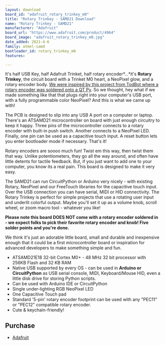 ```yaml
---
layout: download
board_id: "adafruit_rotary_trinkey_m0"
title: "Rotary Trinkey - SAMD21 Download"
name: "Rotary Trinkey - SAMD21"
manufacturer: "Adafruit"
board_url: "https://www.adafruit.com/product/4964"
board_image: "adafruit_rotary_trinkey_m0.jpg"
date_added: 2021-4-6
family: atmel-samd
bootloader_id: rotary_trinkey_m0
features:

---
```


It's half USB Key, half Adafruit Trinket, half rotary encoder*...*it's **Rotary Trinkey**, the circuit board with a Trinket M0 heart, a NeoPixel glow, and a rotary encoder body. [We were inspired by this project from TodBot where a rotary encoder was soldered onto a QT Py](https://twitter.com/todbot/status/1365107469345648643). So we thought, hey what if we made something like that that plugs right into your computer's USB port, with a fully programmable color NeoPixel? And this is what we came up with!

The PCB is designed to slip into any USB A port on a computer or laptop. There's an ATSAMD21 microcontroller on board with just enough circuitry to keep it happy. Three pins of the microcontroller connects to a rotary encoder with built-in push switch. Another connects to a NeoPixel LED. Finally, one pin can be used as a capacitive touch input. A reset button lets you enter bootloader mode if necessary. That's it!

Rotary encoders are soooo much fun! Twist em this way, then twist them that way. Unlike potentiometers, they go all the way around, and often have little detents for tactile feedback. But, if you just want to add one to your computer, you know its a real pain. This board is designed to make it very easy.

The SAMD21 can run CircuitPython or Arduino very nicely - with existing Rotary, NeoPixel and our FreeTouch libraries for the capacitive touch input. Over the USB connection you can have serial, MIDI or HID connectivity. The Rotary Trinkey is perfect for simple projects that use a rotating user input and underlit colorful output. Maybe you'll set it up as a volume knob, scroll wheel, or zoom macro tool - whatever you like!

**Please note this board DOES NOT come with a rotary encoder soldered in - we expect folks to pick their favorite rotary encoder and knob! Five solder points and you're done.**

We think it's just an adorable little board, small and durable and inexpensive enough that it could be a first microcontroller board or inspiration for advanced developers to make something simple and fun.

- ATSAMD21E18 32-bit Cortex M0+ - 48 MHz 32 bit processor with 256KB Flash and 32 KB RAM
- Native USB supported by every OS - can be used in **Arduino or CircuitPython** as USB serial console, MIDI, Keyboard/Mouse HID, even a little disk drive for storing Python scripts.
- Can be used with Arduino IDE or CircuitPython
- Single under-lighting RGB NeoPixel LED
- One Capacitive Touch pad
- Standard '5-pin' rotary encoder footprint can be used with any "PEC11" or "PEC12" compatible rotary encoder.
- Cute & keychain-friendly!

## Purchase

* [Adafruit](https://www.adafruit.com/product/4964)
